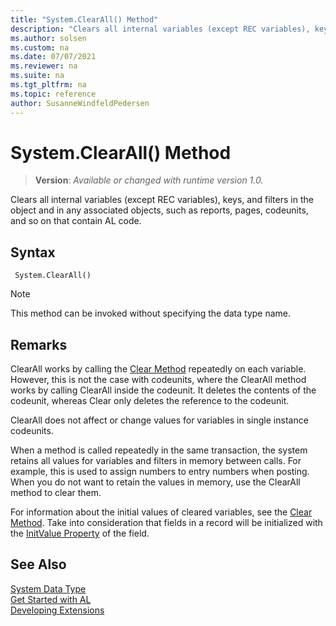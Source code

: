 ```yaml
---
title: "System.ClearAll() Method"
description: "Clears all internal variables (except REC variables), keys, and filters in the object and in any associated objects, such as reports, pages, codeunits, and so on that contain AL code."
ms.author: solsen
ms.custom: na
ms.date: 07/07/2021
ms.reviewer: na
ms.suite: na
ms.tgt_pltfrm: na
ms.topic: reference
author: SusanneWindfeldPedersen
---
```

[//]: # (START>DO_NOT_EDIT)
[//]: # (IMPORTANT:Do not edit any of the content between here and the END>DO_NOT_EDIT.)
[//]: # (Any modifications should be made in the .xml files in the ModernDev repo.)
# System.ClearAll() Method
> **Version**: _Available or changed with runtime version 1.0._

Clears all internal variables (except REC variables), keys, and filters in the object and in any associated objects, such as reports, pages, codeunits, and so on that contain AL code.


## Syntax
```AL
 System.ClearAll()
```
> [!NOTE]
> This method can be invoked without specifying the data type name.



[//]: # (IMPORTANT: END>DO_NOT_EDIT)

## Remarks

ClearAll works by calling the [Clear Method](../../methods-auto/system/system-clear-joker-method.md) repeatedly on each variable. However, this is not the case with codeunits, where the ClearAll method works by calling ClearAll inside the codeunit. It deletes the contents of the codeunit, whereas Clear only deletes the reference to the codeunit.  
  
ClearAll does not affect or change values for variables in single instance codeunits.  
  
When a method is called repeatedly in the same transaction, the system retains all values for variables and filters in memory between calls. For example, this is used to assign numbers to entry numbers when posting. When you do not want to retain the values in memory, use the ClearAll method to clear them.  
  
For information about the initial values of cleared variables, see the [Clear Method](../../methods-auto/system/system-clear-joker-method.md). Take into consideration that fields in a record will be initialized with the [InitValue Property](../../properties/devenv-initvalue-property.md) of the field.  


## See Also

[System Data Type](system-data-type.md)  
[Get Started with AL](../../devenv-get-started.md)  
[Developing Extensions](../../devenv-dev-overview.md)
